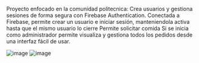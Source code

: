 Proyecto enfocado en la comunidad politecnica:
Crea usuarios y gestiona sesiones de forma segura con Firebase Authentication.
Conectada a Firebase, permite crear un usuario e iniciar sesión, manteniendola activa hasta que el mismo usuario lo cierre
Permite solicitar comida
Si se inicia como administrador permite visualiza y gestiona todos los pedidos desde una interfaz fácil de usar.


![image](https://github.com/user-attachments/assets/9d1f34dd-22cb-4933-96e9-31184f043dc3)
![image](https://github.com/user-attachments/assets/9a4ef9d5-bd4f-4563-897f-914450e79a44)

